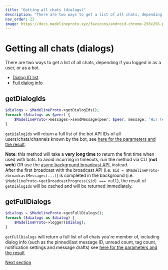 ```yaml
---
title: "Getting all chats (dialogs)"
description: "There are two ways to get a list of all chats, depending if you logged in as a user, or as a bot."
nav_order: 23
image: https://docs.madelineproto.xyz/favicons/android-chrome-256x256.png
---
```

# Getting all chats (dialogs)

There are two ways to get a list of all chats, depending if you logged in as a user, or as a bot.

* [Dialog ID list](#getDialogIds)
* [Full dialog info](#getFullDialogs)

## getDialogIds
```php
$dialogs = $MadelineProto->getDialogIds();
foreach ($dialogs as $peer) {
    $MadelineProto->messages->sendMessage(peer: $peer, message: 'Hi! Testing MadelineProto broadcasting!');
}
```

`getDialogIds` will return a full list of the bot API IDs of all users/chats/channels known by the bot, see [here for the parameters and the result](https://docs.madelineproto.xyz/getDialogIds.html).  

**Note**: this method will take a **very long time** to return the first time when used with bots: to avoid incurring in timeouts, run the method via CLI (**not web**) OR use the [async background broadcast API](https://docs.madelineproto.xyz/docs/BROADCAST.html), instead.  
After the first broadcast with the broadcast API (i.e. `$id = $MadelineProto->broadcastMessages(...)`) is completed in the background (i.e. `$MadelineProto->getBroadcastProgress($id) === null`), the result of `getDialogIds` will be cached and will be returned immediately.  

## getFullDialogs
```php
$dialogs = $MadelineProto->getFullDialogs();
foreach ($dialogs as $dialog) {
    $MadelineProto->logger($dialog);
}
```

`getFullDialogs` will return a full list of all chats you're member of, including dialog info (such as the pinned/last message ID, unread count, tag count, notification settings and message drafts) see [here for the parameters and the result](https://docs.madelineproto.xyz/getFullDialogs.html)

<a href="https://docs.madelineproto.xyz/docs/INLINE_BUTTONS.html">Next section</a>